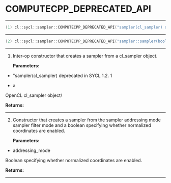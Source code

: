 # COMPUTECPP_DEPRECATED_API

---

```cpp
(1) cl::sycl::sampler::COMPUTECPP_DEPRECATED_API("sampler(cl_sampler) deprecated in SYCL 1.2.1, " "please also provide a SYCL context") explicit sampler(cl_sampler clSampler)
```

---

```cpp
(2) cl::sycl::sampler::COMPUTECPP_DEPRECATED_API("sampler::sampler(bool, addressing_mode, filtering_mode) deprecated. Use" "sampler::sampler(coordinate_normalization_mode, addressing_mode," "filtering_mode) instead.") sampler(const bool normalizedCoords
```

---

1. Inter-op constructor that creates a sampler from a cl_sampler object. 

   **Parameters:**

  * "sampler(cl_sampler) deprecated in SYCL 1.2. 1

   

  * a 

   OpenCL cl_sampler object/ 

   **Returns:** 

---

2. Constructor that creates a sampler from the sampler addressing mode sampler filter mode and a boolean specifying whether normalized coordinates are enabled. 

   **Parameters:**

  * addressing_mode 

   Boolean specifying whether normalized coordinates are enabled. 

   **Returns:** 

---

